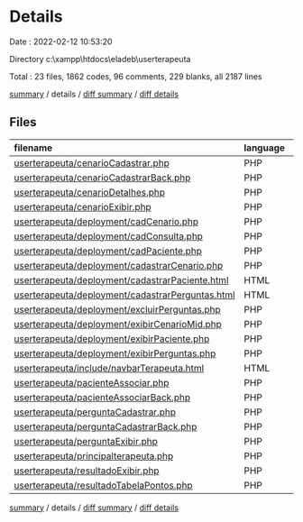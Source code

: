 # Details

Date : 2022-02-12 10:53:20

Directory c:\xampp\htdocs\eladeb\userterapeuta

Total : 23 files,  1862 codes, 96 comments, 229 blanks, all 2187 lines

[summary](results.md) / details / [diff summary](diff.md) / [diff details](diff-details.md)

## Files
| filename | language | code | comment | blank | total |
| :--- | :--- | ---: | ---: | ---: | ---: |
| [userterapeuta/cenarioCadastrar.php](/userterapeuta/cenarioCadastrar.php) | PHP | 80 | 3 | 10 | 93 |
| [userterapeuta/cenarioCadastrarBack.php](/userterapeuta/cenarioCadastrarBack.php) | PHP | 40 | 4 | 10 | 54 |
| [userterapeuta/cenarioDetalhes.php](/userterapeuta/cenarioDetalhes.php) | PHP | 68 | 5 | 9 | 82 |
| [userterapeuta/cenarioExibir.php](/userterapeuta/cenarioExibir.php) | PHP | 77 | 5 | 9 | 91 |
| [userterapeuta/deployment/cadCenario.php](/userterapeuta/deployment/cadCenario.php) | PHP | 12 | 1 | 7 | 20 |
| [userterapeuta/deployment/cadConsulta.php](/userterapeuta/deployment/cadConsulta.php) | PHP | 41 | 0 | 5 | 46 |
| [userterapeuta/deployment/cadPaciente.php](/userterapeuta/deployment/cadPaciente.php) | PHP | 20 | 0 | 7 | 27 |
| [userterapeuta/deployment/cadastrarCenario.php](/userterapeuta/deployment/cadastrarCenario.php) | PHP | 69 | 8 | 16 | 93 |
| [userterapeuta/deployment/cadastrarPaciente.html](/userterapeuta/deployment/cadastrarPaciente.html) | HTML | 35 | 0 | 4 | 39 |
| [userterapeuta/deployment/cadastrarPerguntas.html](/userterapeuta/deployment/cadastrarPerguntas.html) | HTML | 27 | 0 | 3 | 30 |
| [userterapeuta/deployment/excluirPerguntas.php](/userterapeuta/deployment/excluirPerguntas.php) | PHP | 9 | 1 | 3 | 13 |
| [userterapeuta/deployment/exibirCenarioMid.php](/userterapeuta/deployment/exibirCenarioMid.php) | PHP | 33 | 3 | 7 | 43 |
| [userterapeuta/deployment/exibirPaciente.php](/userterapeuta/deployment/exibirPaciente.php) | PHP | 39 | 0 | 7 | 46 |
| [userterapeuta/deployment/exibirPerguntas.php](/userterapeuta/deployment/exibirPerguntas.php) | PHP | 34 | 1 | 6 | 41 |
| [userterapeuta/include/navbarTerapeuta.html](/userterapeuta/include/navbarTerapeuta.html) | HTML | 30 | 8 | 3 | 41 |
| [userterapeuta/pacienteAssociar.php](/userterapeuta/pacienteAssociar.php) | PHP | 63 | 5 | 9 | 77 |
| [userterapeuta/pacienteAssociarBack.php](/userterapeuta/pacienteAssociarBack.php) | PHP | 37 | 6 | 11 | 54 |
| [userterapeuta/perguntaCadastrar.php](/userterapeuta/perguntaCadastrar.php) | PHP | 72 | 4 | 10 | 86 |
| [userterapeuta/perguntaCadastrarBack.php](/userterapeuta/perguntaCadastrarBack.php) | PHP | 33 | 2 | 9 | 44 |
| [userterapeuta/perguntaExibir.php](/userterapeuta/perguntaExibir.php) | PHP | 65 | 4 | 8 | 77 |
| [userterapeuta/principalterapeuta.php](/userterapeuta/principalterapeuta.php) | PHP | 81 | 6 | 11 | 98 |
| [userterapeuta/resultadoExibir.php](/userterapeuta/resultadoExibir.php) | PHP | 88 | 3 | 15 | 106 |
| [userterapeuta/resultadoTabelaPontos.php](/userterapeuta/resultadoTabelaPontos.php) | PHP | 809 | 27 | 50 | 886 |

[summary](results.md) / details / [diff summary](diff.md) / [diff details](diff-details.md)